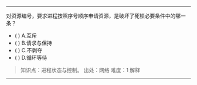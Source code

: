 ---
对资源编号，要求进程按照序号顺序申请资源，是破坏了死锁必要条件中的哪一条？
- ( ) A.互斥 
- ( ) B.请求与保持 
- ( ) C.不剥夺 
- ( ) D.循环等待

> 知识点：进程状态与控制。
> 出处：网络
> 难度：1
> 解释

---